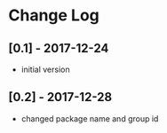 # Change Log

## [0.1] - 2017-12-24
- initial version
## [0.2] - 2017-12-28
- changed package name and group id
